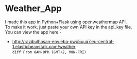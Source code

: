 # Weather_App

I made this app in Python+Flask using openweathermap API. <br/> To make it work, just paste your own API key in the api_key file. <br/>
You can view the app here -<br> 


- http://razibulhasan-env.eba-pwx5uuq7.eu-central-1.elasticbeanstalk.com/weather <br>
```diff From 8AM-8PM (GMT+2, MON-FRI)```<br>


